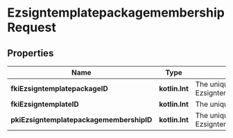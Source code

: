 
# EzsigntemplatepackagemembershipRequest

## Properties
Name | Type | Description | Notes
------------ | ------------- | ------------- | -------------
**fkiEzsigntemplatepackageID** | **kotlin.Int** | The unique ID of the Ezsigntemplatepackage | 
**fkiEzsigntemplateID** | **kotlin.Int** | The unique ID of the Ezsigntemplate | 
**pkiEzsigntemplatepackagemembershipID** | **kotlin.Int** | The unique ID of the Ezsigntemplatepackagemembership |  [optional]



